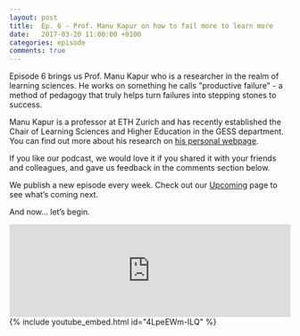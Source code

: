 ```yaml
---
layout: post
title:  Ep. 6 - Prof. Manu Kapur on how to fail more to learn more
date:   2017-03-20 11:00:00 +0100
categories: episode
comments: true
---
```

Episode 6 brings us Prof. Manu Kapur who is a researcher in the realm of learning sciences. He works on something he calls "productive failure" - a method of pedagogy that truly helps turn failures into stepping stones to success.

Manu Kapur is a professor at ETH Zurich and has recently established the Chair of Learning Sciences and Higher Education in the GESS department. You can find out more about his research on [his personal webpage](http://www.manukapur.com).

If you like our podcast, we would love it if you shared it with your friends and colleagues, and gave us feedback in the comments section below.

We publish a new episode every week. Check out our [Upcoming](/upcoming) page to see what’s coming next.

And now... let’s begin.

<div id="media-wrapper">
<div id="soundcloud-embed"><iframe width="100%" height="166" scrolling="no" frameborder="no" src="https://w.soundcloud.com/player/?url=https%3A//api.soundcloud.com/tracks/313228722%3Fsecret_token%3Ds-7MhLO&amp;color=ff5500&amp;auto_play=false&amp;hide_related=false&amp;show_comments=true&amp;show_user=true&amp;show_reposts=false"></iframe></div>
<div id="youtube-embed">{% include youtube_embed.html id="4LpeEWm-ILQ" %}</div> 
</div>
